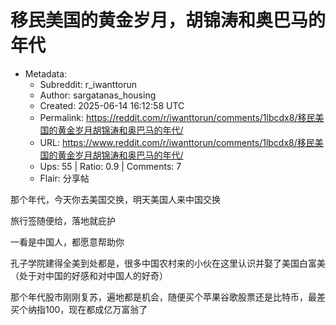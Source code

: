 # 移民美国的黄金岁月，胡锦涛和奥巴马的年代

- Metadata:
  - Subreddit: r_iwanttorun
  - Author: sargatanas_housing
  - Created: 2025-06-14 16:12:58 UTC
  - Permalink: https://reddit.com/r/iwanttorun/comments/1lbcdx8/移民美国的黄金岁月胡锦涛和奥巴马的年代/
  - URL: https://www.reddit.com/r/iwanttorun/comments/1lbcdx8/移民美国的黄金岁月胡锦涛和奥巴马的年代/
  - Ups: 55 | Ratio: 0.9 | Comments: 7
  - Flair: 分享帖


那个年代，今天你去美国交换，明天美国人来中国交换

旅行签随便给，落地就庇护

一看是中国人，都愿意帮助你

孔子学院建得全美到处都是，很多中国农村来的小伙在这里认识并娶了美国白富美（处于对中国的好感和对中国人的好奇）

那个年代股市刚刚复苏，遍地都是机会，随便买个苹果谷歌股票还是比特币，最差买个纳指100，现在都成亿万富翁了

